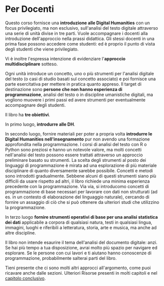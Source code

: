 # Per Docenti

Questo corso fornisce una  **introduzione  alle Digital Humanities** con un focus privilegiato, ma non esclusivo, sull'analisi del testo digitale attraverso una serie di unità divise in tre parti. Vuole accompagnare i docenti alla introduzione dell'approccio nella prassi didattica.  Gli stessi docenti in una prima fase possono accedere come studenti: ed è proprio il punto di vista degli studenti che viene privilegiato.

Vi è inoltre l'espressa intenzione di evidenziare l'**approccio multidisciplinare** sotteso.

Ogni unità introduce un concetto, uno o più strumenti  per l'analisi digitale del testo (o casi di studio basati sul concetto associato) e poi fornisce una parte esercitativa per mettere in pratica quanto appreso. Il target di destinazione sono **persone che non hanno esperienza di programmazione**, analisi del testo o in discipline umanistiche digitali, ma vogliono muovere i primi passi ed avere strumenti per eventualmente accompagnare degli studenti.&#x20;

Il libro ha **tre obiettivi**.

In primo luogo,  **introdurre alle DH**.

In secondo luogo, fornire materiali per poter a propria volta **introdurre le Digital Humanities nell'insegnamento** pur non avendo una formazione approfondita nella programmazione. I corsi di analisi del testo con R o Python sono preziosi e hanno un notevole valore, ma molti concetti nell'analisi del testo possono essere trattati attraverso un approccio preliminare basato su strumenti.  La scelta degli strumenti al posto dei linguaggi di programmazione è mirata ad una esplorazione di più materiale disciplinare di quanto diversamente sarebbe possibile. Concetti e metodi sono introdotti gradualmente. Sebbene alcuni di questi strumenti siano più difficili da usare rispetto ad altri, il libro richiede una minima esperienza precedente con la programmazione. Via via, si introducomo concetti di programmazione di base necessari per lavorare con dati non strutturati (ad es. in un contesto di elaborazione del linguaggio naturale), cercando di fornire un assaggio di ciò che si può ottenere da ulteriori studi che utilizzino la programmazione.

In terzo luogo **fornire strumenti operativi di base per una analisi statistica dei dati** applicabile a corpora di qualsiasi natura, testi in qualsiasi lingua, immagini, luoghi e riferibili a letteratura, storia, arte e musica, ma anche ad altre discipline.

Il libro non intende esaurire il tema dell'analisi del documento digitale: anzi. Se hai più tempo a tua disposizione, avrai molto più spazio per navigare ed esplorare. Se le persone con cui lavori e ti aiutano hanno conoscenze di programmazione, probabilmente salterai parti del libro.&#x20;

Tieni presente che ci sono molti altri approcci all'argomento, come puoi ricavare anche dalle sezioni. Ulteriori Risorse presenti in molti capitoli e nel [capitolo conclusivo](../conclusion/resources.md).

